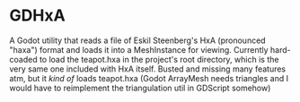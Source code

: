 # GDHxA
A Godot utility that reads a file of Eskil Steenberg's HxA (pronounced "haxa") format and loads it into a MeshInstance for viewing.
Currently hard-coaded to load the teapot.hxa in the project's root directory, which is the very same one included with HxA itself.
Busted and missing many features atm, but it *kind of* loads teapot.hxa (Godot ArrayMesh needs triangles and I would have to reimplement the triangulation util in GDScript somehow)